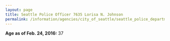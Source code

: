 ```yaml
---
layout: page
title: Seattle Police Officer 7635 Lorisa N. Johnson
permalink: /information/agencies/city_of_seattle/seattle_police_department/copbook/7635/
---
```


**Age as of Feb. 24, 2016:** 37

